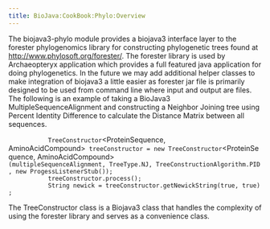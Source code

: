 ```yaml
---
title: BioJava:CookBook:Phylo:Overview
---
```


The biojava3-phylo module provides a biojava3 interface layer to the
forester phylogenomics library for constructing phylogenetic trees found
at <http://www.phylosoft.org/forester/>. The forester library is used by
Archaeopteryx application which provides a full featured java
application for doing phylogenetics. In the future we may add additional
helper classes to make integration of biojava3 a little easier as
forester jar file is primarily designed to be used from command line
where input and output are files. The following is an example of taking
a BioJava3 MultipleSequenceAlignment and constructing a Neighbor Joining
tree using Percent Identity Difference to calculate the Distance Matrix
between all sequences.

<java>

`           TreeConstructor`<ProteinSequence, AminoAcidCompound>` treeConstructor = new TreeConstructor`<ProteinSequence, AminoAcidCompound>`(multipleSequenceAlignment, TreeType.NJ, TreeConstructionAlgorithm.PID, new ProgessListenerStub());`  
`           treeConstructor.process();`  
`           String newick = treeConstructor.getNewickString(true, true);`

</java>

The TreeConstructor class is a Biojava3 class that handles the
complexity of using the forester library and serves as a convenience
class.
